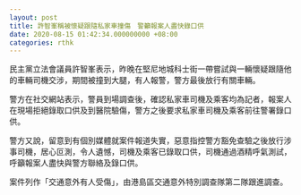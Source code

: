 ```yaml
---
layout: post
title: 許智峯稱被懷疑跟隨私家車撞傷　警籲報案人盡快錄口供
date: 2020-08-15 01:42:34.000000000 +08:00
categories: rthk
---
```


民主黨立法會議員許智峯表示，昨晚在堅尼地城科士街一帶嘗試與一輛懷疑跟隨他的車輛司機交涉，期間被撞到大腿，有人報警，警方最後放行有關車輛。

警方在社交網站表示，警員到場調查後，確認私家車司機及乘客均為記者，報案人在現場拒絕錄取口供及到醫院驗傷，警方之後要求私家車司機及乘客前往警署錄口供。

警方又說，留意到有個別媒體就案件報道失實，惡意指控警方豁免查驗之後放行涉事司機，居心叵測，令人遺憾，司機及乘客已錄取口供，司機通過酒精呼氣測試，呼籲報案人盡快與警方聯絡及錄口供。

案件列作「交通意外有人受傷」，由港島區交通意外特別調查隊第二隊跟進調查。
